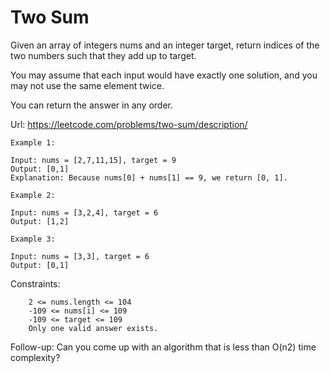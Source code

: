 # Two Sum


Given an array of integers nums and an integer target, return indices of the two numbers such that they add up to target.

You may assume that each input would have exactly one solution, and you may not use the same element twice.

You can return the answer in any order.

Url: https://leetcode.com/problems/two-sum/description/

 
```log
Example 1:

Input: nums = [2,7,11,15], target = 9
Output: [0,1]
Explanation: Because nums[0] + nums[1] == 9, we return [0, 1].

Example 2:

Input: nums = [3,2,4], target = 6
Output: [1,2]

Example 3:

Input: nums = [3,3], target = 6
Output: [0,1]
```
 

Constraints:
```log
    2 <= nums.length <= 104
    -109 <= nums[i] <= 109
    -109 <= target <= 109
    Only one valid answer exists.
```

 
Follow-up: Can you come up with an algorithm that is less than O(n2) time complexity?
